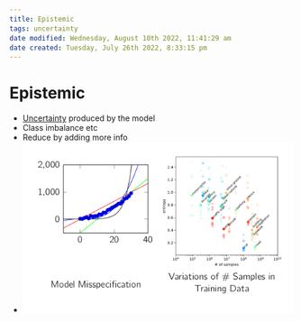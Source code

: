 ```yaml
---
title: Epistemic
tags: uncertainty
date modified: Wednesday, August 10th 2022, 11:41:29 am
date created: Tuesday, July 26th 2022, 8:33:15 pm
---
```


# Epistemic
- [Uncertainty](Uncertainty.md) produced by the model
- Class imbalance etc
- Reduce by adding more info
- ![im](assets/Pasted%20image%2020220323154101.png)

